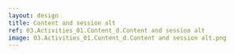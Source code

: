 ```yaml
---
layout: design
title: Content and session alt
ref: 03.Activities_01.Content_d.Content and session alt
image: 03.Activities_01.Content_d.Content and session alt.png
---
```

